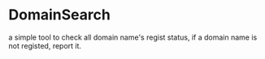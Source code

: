 DomainSearch
============

a simple tool to check all domain name's regist status, if a domain name is not registed, report it.
